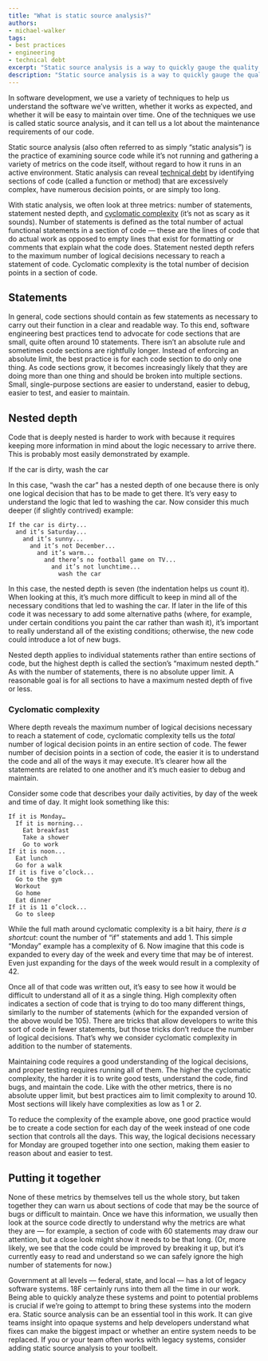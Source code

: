 ```yaml
---
title: "What is static source analysis?"
authors:
- michael-walker
tags:
- best practices
- engineering
- technical debt
excerpt: "Static source analysis is a way to quickly gauge the quality of source code and identify areas of high technical debt. But what IS static source analysis, and how is it useful?"
description: "Static source analysis is a way to quickly gauge the quality of source code and identify areas of high technical debt. But what IS static source analysis, and how is it useful?"
---
```

In software development, we use a variety of techniques to help us
understand the software we’ve written, whether it works as expected, and
whether it will be easy to maintain over time. One of the techniques we
use is called static source analysis, and it can tell us a lot about the
maintenance requirements of our code.

Static source analysis (also often referred to as simply “static
analysis”) is the practice of examining source code while it’s not
running and gathering a variety of metrics on the code itself, without
regard to how it runs in an active environment. Static analysis can
reveal [technical
debt](https://18f.gsa.gov/2015/09/04/what-is-technical-debt/) by
identifying sections of code (called a function or method) that are
excessively complex, have numerous decision points, or are simply too
long.

With static analysis, we often look at three metrics: number of
statements, statement nested depth, and [cyclomatic
complexity](https://en.wikipedia.org/wiki/Cyclomatic_complexity) (it’s
not as scary as it sounds). Number of statements is defined as the total
number of actual functional statements in a section of code — these are
the lines of code that do actual work as opposed to empty lines that
exist for formatting or comments that explain what the code does.
Statement nested depth refers to the maximum number of logical decisions
necessary to reach a statement of code. Cyclomatic complexity is the
total number of decision points in a section of code.

## Statements

In general, code sections should contain as few statements as necessary
to carry out their function in a clear and readable way. To this end,
software engineering best practices tend to advocate for code sections
that are small, quite often around 10 statements. There isn’t an
absolute rule and sometimes code sections are rightfully longer. Instead
of enforcing an absolute limit, the best practice is for each code
section to do only one thing. As code sections grow, it becomes
increasingly likely that they are doing more than one thing and should
be broken into multiple sections. Small, single-purpose sections are
easier to understand, easier to debug, easier to test, and easier to
maintain.

## Nested depth

Code that is deeply nested is harder to work with because it requires
keeping more information in mind about the logic necessary to arrive
there. This is probably most easily demonstrated by example.

If the car is dirty, wash the car

In this case, “wash the car” has a nested depth of one because there is
only one logical decision that has to be made to get there. It’s very
easy to understand the logic that led to washing the car. Now consider
this much deeper (if slightly contrived) example:

```
If the car is dirty...
  and it’s Saturday...
    and it’s sunny...
      and it’s not December...
        and it’s warm...
          and there’s no football game on TV...
            and it’s not lunchtime...
              wash the car
```

In this case, the nested depth is seven (the indentation helps us count
it). When looking at this, it’s much more difficult to keep in mind all
of the necessary conditions that led to washing the car. If later in the
life of this code it was necessary to add some alternative paths (where,
for example, under certain conditions you paint the car rather than wash
it), it’s important to really understand all of the existing conditions;
otherwise, the new code could introduce a lot of new bugs.

Nested depth applies to individual statements rather than entire
sections of code, but the highest depth is called the section’s “maximum
nested depth.” As with the number of statements, there is no absolute
upper limit. A reasonable goal is for all sections to have a maximum
nested depth of five or less.

### Cyclomatic complexity

Where depth reveals the maximum number of logical decisions necessary to
reach a statement of code, cyclomatic complexity tells us the *total*
number of logical decision points in an entire section of code. The
fewer number of decision points in a section of code, the easier it is
to understand the code and all of the ways it may execute. It’s clearer
how all the statements are related to one another and it’s much easier
to debug and maintain.

Consider some code that describes your daily activities, by day of the
week and time of day. It might look something like this:

```
If it is Monday…
  If it is morning...
    Eat breakfast
    Take a shower
    Go to work
If it is noon...
  Eat lunch
  Go for a walk
If it is five o’clock...
  Go to the gym
  Workout
  Go home
  Eat dinner
If it is 11 o’clock...
  Go to sleep
```

While the full math around cyclomatic complexity is a bit hairy, *there
is a shortcut*: count the number of “if” statements and add 1. This
simple “Monday” example has a complexity of 6. Now imagine that this
code is expanded to every day of the week and every time that may be of
interest. Even just expanding for the days of the week would result in a
complexity of 42.

Once all of that code was written out, it’s easy to see how it would be
difficult to understand all of it as a single thing. High complexity
often indicates a section of code that is trying to do too many
different things, similarly to the number of statements (which for the
expanded version of the above would be 105). There are tricks that allow
developers to write this sort of code in fewer statements, but those
tricks don’t reduce the number of logical decisions. That’s why we
consider cyclomatic complexity in addition to the number of statements.

Maintaining code requires a good understanding of the logical decisions,
and proper testing requires running all of them. The higher the
cyclomatic complexity, the harder it is to write good tests, understand
the code, find bugs, and maintain the code. Like with the other metrics,
there is no absolute upper limit, but best practices aim to limit
complexity to around 10. Most sections will likely have complexities as
low as 1 or 2.

To reduce the complexity of the example above, one good practice would
be to create a code section for each day of the week instead of one code
section that controls all the days. This way, the logical decisions
necessary for Monday are grouped together into one section, making them
easier to reason about and easier to test.

## Putting it together

None of these metrics by themselves tell us the whole story, but taken
together they can warn us about sections of code that may be the source
of bugs or difficult to maintain. Once we have this information, we
usually then look at the source code directly to understand why the
metrics are what they are — for example, a section of code with 60
statements may draw our attention, but a close look might show it needs
to be that long. (Or, more likely, we see that the code could be
improved by breaking it up, but it’s currently easy to read and
understand so we can safely ignore the high number of statements for
now.)

Government at all levels — federal, state, and local — has a lot of
legacy software systems. 18F certainly runs into them all the time in
our work. Being able to quickly analyze these systems and point to
potential problems is crucial if we’re going to attempt to bring these
systems into the modern era. Static source analysis can be an essential
tool in this work. It can give teams insight into opaque systems and
help developers understand what fixes can make the biggest impact or
whether an entire system needs to be replaced. If you or your team often
works with legacy systems, consider adding static source analysis to
your toolbelt.
